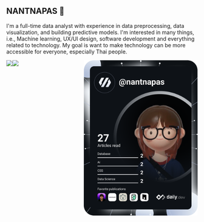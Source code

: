 ## NANTNAPAS 👻

<!-- Introduction -->
I'm a full-time data analyst with experience in data preprocessing, data visualization, and building predictive models. I'm interested in many things, i.e., Machine learning, UX/UI design, software development and everything related to technology. My goal is want to make technology can be more accessible for everyone, especially Thai people.
<br/>

<!-- DevCard -->
<a href="https://app.daily.dev/DailyDevTips"><img src="https://github.com/nantnapas/nantnapas/blob/main/devcard.svg" width="300"  align="right"/></a>

<!-- Github Stat -->
<img src="https://github-readme-streak-stats.herokuapp.com?user=nantnapas&theme=tokyonight&hide_border=true&border_radius=5.5&card_width=650"/>
<a href="https://github.com/nantnapas">
  <img align="left" src="https://github-readme-stats.vercel.app/api/top-langs/?username=nantnapas&count_private=true&layout=compact&hide=html,css&theme=tokyonight&langs_count=12&hide_border=true&card_width=650" />
</a>
